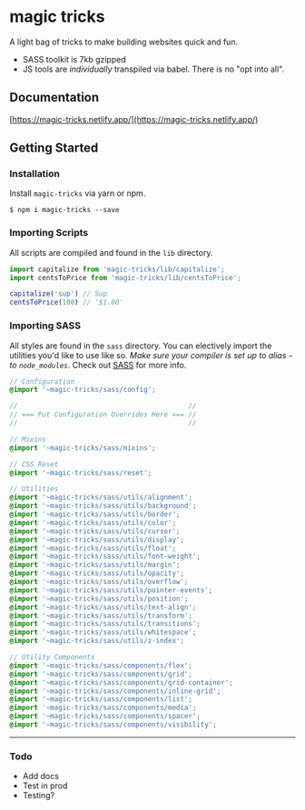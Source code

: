 # magic tricks

A light bag of tricks to make building websites quick and fun.
* SASS toolkit is 7kb gzipped
* JS tools are _individually_ transpiled via babel. There is no "opt into all".

## Documentation

[https://magic-tricks.netlify.app/](https://magic-tricks.netlify.app/)


## Getting Started

### Installation

Install `magic-tricks` via yarn or npm.


```terminal
$ npm i magic-tricks --save
```

### Importing Scripts

All scripts are compiled and found in the `lib` directory. 

```js
import capitalize from 'magic-tricks/lib/capitalize';
import centsToPrice from 'magic-tricks/lib/centsToPrice';

capitalize('sup') // Sup
centsToPrice(100) // '$1.00'
```

### Importing SASS

All styles are found in the `sass` directory. You can electively import the utilities you'd like to use like so. _Make sure your compiler is set up to alias `~` to `node_modules`_. Check out [SASS](/docs/sass) for more info.

```scss
// Configuration
@import '~magic-tricks/sass/config';

//                                          //
// === Put Configuration Overrides Here === //
//                                          //

// Mixins
@import '~magic-tricks/sass/mixins';

// CSS Reset
@import '~magic-tricks/sass/reset';

// Utilities
@import '~magic-tricks/sass/utils/alignment';
@import '~magic-tricks/sass/utils/background';
@import '~magic-tricks/sass/utils/border';
@import '~magic-tricks/sass/utils/color';
@import '~magic-tricks/sass/utils/cursor';
@import '~magic-tricks/sass/utils/display';
@import '~magic-tricks/sass/utils/float';
@import '~magic-tricks/sass/utils/font-weight';
@import '~magic-tricks/sass/utils/margin';
@import '~magic-tricks/sass/utils/opacity';
@import '~magic-tricks/sass/utils/overflow';
@import '~magic-tricks/sass/utils/pointer-events';
@import '~magic-tricks/sass/utils/position';
@import '~magic-tricks/sass/utils/text-align';
@import '~magic-tricks/sass/utils/transform';
@import '~magic-tricks/sass/utils/transitions';
@import '~magic-tricks/sass/utils/whitespace';
@import '~magic-tricks/sass/utils/z-index';

// Utility Components
@import '~magic-tricks/sass/components/flex';
@import '~magic-tricks/sass/components/grid';
@import '~magic-tricks/sass/components/grid-container';
@import '~magic-tricks/sass/components/inline-grid';
@import '~magic-tricks/sass/components/list';
@import '~magic-tricks/sass/components/media';
@import '~magic-tricks/sass/components/spacer';
@import '~magic-tricks/sass/components/visibility';
```

----

### Todo

- Add docs
- Test in prod
- Testing?